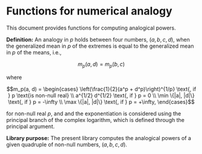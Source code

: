 # Functions for numerical analogy
This document provides functions for computing analogical powers.

**Definition:**
An analogy in $`p`$ holds between four numbers, $`(a, b, c, d)`$, when
the generalized mean in $`p`$ of the extremes
is equal to
the generalized mean in $`p`$ of the means, i.e.,
```math
m_p(a, d) = m_p(b, c)
```
where
```math
m_p(a, d) = \begin{cases}
            \left(\frac{1}{2}(a^p + d^p)\right)^{1/p} \text{, if } p \text{is non-null real} \\
              a^{1/2}  d^{1/2} \text{, if } p = 0 \\
             \min \{|a|, |d|\} \text{, if } p = -\infty \\
             \max \{|a|, |d|\} \text{, if } p = +\infty,
        \end{cases}
```
for non-null real $`p`$, and 
and the exponentiation is considered using the principal branch of the complex logarithm, 
which is defined through the principal argument.

**Library purpose:**
The present library computes the analogical powers of a given quadruple of non-null numbers, $`(a, b, c, d)`$.
